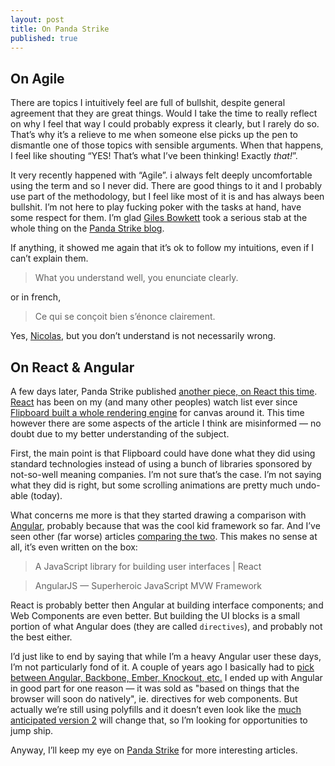 ```yaml
---
layout: post
title: On Panda Strike
published: true
---
```

## On Agile

There are topics I intuitively feel are full of bullshit, despite general agreement that they are great things. Would I take the time to really reflect on why I feel that way I could probably express it clearly, but I rarely do so. That’s why it’s a relieve to me when someone else picks up the pen to dismantle one of those topics with sensible arguments. When that happens, I feel like shouting “YES! That’s what I’ve been thinking! Exactly *that!*”.

It very recently happened with “Agile”. i always felt deeply uncomfortable using the term and so I never did. There are good things to it and I probably use part of the methodology, but I feel like most of it is and has always been bullshit. I’m not here to play fucking poker with the tasks at hand, have some respect for them. I’m glad [Giles Bowkett](https://twitter.com/gilesgoatboy) took a serious stab at the whole thing on the [Panda Strike blog](https://www.pandastrike.com/posts/20150304-agile).

If anything, it showed me again that it’s ok to follow my intuitions, even if I can’t explain them.

> What you understand well, you enunciate clearly.

or in french,

> Ce qui se conçoit bien s’énonce clairement.

Yes, [Nicolas](http://fr.wikipedia.org/wiki/Nicolas_Boileau), but you don’t understand is not necessarily wrong.

## On React & Angular

A few days later, Panda Strike published [another piece, on React this time](https://www.pandastrike.com/posts/20150311-react-bad-idea). [React](http://facebook.github.io/react/) has been on my (and many other peoples) watch list ever since [Flipboard built a whole rendering engine](http://engineering.flipboard.com/2015/02/mobile-web/) for canvas around it. This time however there are some aspects of the article I think are misinformed — no doubt due to my better understanding of the subject.

First, the main point is that Flipboard could have done what they did using standard technologies instead of using a bunch of libraries sponsored by not-so-well meaning companies. I’m not sure that’s the case. I’m not saying what they did is right, but some scrolling animations are pretty much undo-able (today).

What concerns me more is that they started drawing a comparison with [Angular](https://angularjs.org/), probably because that was the cool kid framework so far. And I’ve seen other (far worse) articles [comparing the two](https://www.airpair.com/angularjs/posts/angular-vs-react-the-tie-breaker). This makes no sense at all, it’s even written on the box:

> A JavaScript library for building user interfaces | React

> AngularJS — Superheroic JavaScript MVW Framework

React is probably better then Angular at building interface components; and Web Components are even better. But building the UI blocks is a small portion of what Angular does (they are called `directives`), and probably not the best either.

I’d just like to end by saying that while I’m a heavy Angular user these days, I’m not particularly fond of it. A couple of years ago I basically had to [pick between Angular, Backbone, Ember, Knockout, etc.](http://todomvc.com/) I ended up with Angular in good part for one reason — it was sold as "based on things that the browser will soon do natively", ie. directives for web components. But actually we’re still using polyfills and it doesn’t even look like the [much anticipated version 2](https://angular.io/) will change that, so I’m looking for opportunities to jump ship.

Anyway, I’ll keep my eye on [Panda Strike](https://www.pandastrike.com/posts/20150311-react-bad-idea) for more interesting articles.